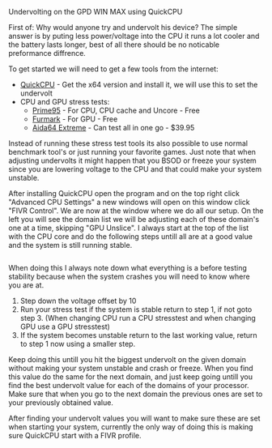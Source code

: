 Undervolting on the GPD WIN MAX using QuickCPU

First of: Why would anyone try and undervolt his device? The simple answer is by puting less power/voltage into the CPU it runs a lot cooler and the battery lasts longer, best of all there should be no noticable preformance diffrence. 

To get started we will need to get a few tools from the internet: 

* [QuickCPU](https://coderbag.com/product/quickcpu) - Get the x64 version and install it, we will use this to set the undervolt
* CPU and GPU stress tests:
	- [Prime95](https://www.mersenne.org/download/) - For CPU, CPU cache and Uncore - Free
	- [Furmark](https://geeks3d.com/furmark/) - For GPU - Free
	- [Aida64 Extreme](https://www.aida64.com/products) - Can test all in one go - $39.95

Instead of running these stress test tools its also possible to use normal benchmark tool's or just running your favorite games. Just note that when adjusting undervolts it might happen that you BSOD or freeze your system since you are lowering voltage to the CPU and that could make your system unstable. 

After installing QuickCPU open the program and on the top right click "Advanced CPU Settings" a new windows will open on this window click "FIVR Control". We are now at the window where we do all our setup. On the left you will see the domain list we will be adjusting each of these domain's one at a time, skipping "GPU Unslice". I always start at the top of the list with the CPU core and do the following steps untill all are at a good value and the system is still running stable. 

<image of FIVR control window with voltage offset labeled>

When doing this I always note down what everything is a before testing stability because when the system crashes you will need to know where you are at. 

1. Step down the voltage offset by 10
2. Run your stress test if the system is stable return to step 1, if not goto step 3. (When changing CPU run a CPU stresstest and when changing GPU use a GPU stresstest)
3. If the system becomes unstable return to the last working value, return to step 1 now using a smaller step. 

Keep doing this untill you hit the biggest undervolt on the given domain without making your system unstable and crash or freeze. When you find this value do the same for the next domain, and just keep going untill you find the best undervolt value for each of the domains of your processor. Make sure that when you go to the next domain the previous ones are set to your previously obtained value. 

After finding your undervolt values you will want to make sure these are set when starting your system, currently the only way of doing this is making sure QuickCPU start with a FIVR profile.
